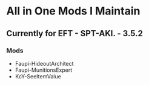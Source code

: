 # All in One Mods I Maintain
## Currently for EFT - SPT-AKI. - 3.5.2

### Mods
- Faupi-HideoutArchitect
- Faupi-MunitionsExpert
- KcY-SeeItemValue